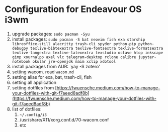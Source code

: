 # Configuration for Endeavour OS i3wm 
1. upgrade packages: `sudo pacman -Syu`
2. install packages: `sudo pacman -S bat neovim fish exa starship libreoffice-still alacritty trash-cli spyder python-pip python-debugpy texlive-bibtexextra texlive-fontsextra texlive-formatsextra texlive-langextra texlive-latexextra texstudio octave htop inkscape gimp xournalpp axel vlc telegram-desktop rclone calibre jupyter-notebook okular jre-openjdk maim xclip xdotool`
3. install packages from AUR: `yay -S zotero'
4. setting wacom. read `wacom.md`
5. setting alias for exa, bat, trash-cli, fish
6. setting all application
7. setting dotfiles from [https://fwuensche.medium.com/how-to-manage-your-dotfiles-with-git-f7aeed8adf8b](https://fwuensche.medium.com/how-to-manage-your-dotfiles-with-git-f7aeed8adf8b)
8. list of dotfiles:
    1. `~/.config/i3`
    2. /usr/share/X11/xorg.conf.d/70-wacom.conf
    3. etc
